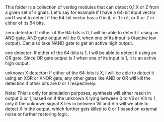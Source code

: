 This folder is a collection of verilog modules that can detect 0,1,X or Z from a given set of signals. Let's say for example if I have a 64-bit input vector and I want to detect if the 64-bit vector has a 0 in it, or 1 in it, or X or Z in either of its 64 bits. 

zero detector: If either of the 64-bits is 0, I will be able to detect it using an AND gate. AND gate output will be 0, when one of its input is 0(active low output). Can also take NAND gate to get an active high output. 

one detector: If either of the 64-bits is 1, I will be able to detect it using an OR gate. Since OR gate output is 1 when one of its input is 1, it is an active high output. 

unknown X detector: If either of the 64-bits is X, I will be able to detect it using an XOR or XNOR gate, any other gates like AND or OR will kill the detection if other bits are 0 or 1 respectively. 

Note: This is only for simulation purposes, synthesis will either result in output 0 or 1, based on if the unknown X lying between 0 to Vil or Vih to 1, only if the unknown signal X lies in between Vil and Vih will we able to detect X in the output, which further gets killed to 0 or 1 based on external noise or further restoring logic. 

